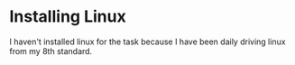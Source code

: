 # Installing Linux
I haven't installed linux for the task because I have been daily driving linux from my 8th standard.

